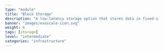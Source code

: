 ```yaml
---
type: "module"
title: "Block Storage"
description: "A low-latency storage option that stores data in fixed-size blocks, ideal for databases and high-performance applications."
banner: "images/exoscale-icon.svg"
weight: 6
tags: [storage]
level: "intermediate"
categories: "infrastructure"
---
```

